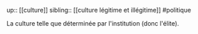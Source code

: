 up:: [[culture]]
sibling:: [[culture légitime et illégitime]]
#politique 

La culture telle que déterminée par l'institution (donc l'élite).



